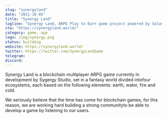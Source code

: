 ```yaml
---
slug: "synergyland"
date: "2021-10-05"
title: "Synergy Land"
logline: "Synergy Land, ARPG Play to Earn game project powered by Solana."
cta: "https://synergyland.world/"
category: game, app
logo: /img/synergy.png
status: building
website: https://synergyland.world/
twitter: https://twitter.com/SynergyLandGame
telegram:
discord:
---
```


Synergy Land is a blockchain multiplayer ARPG game currently in development by Sygergy Studio, set in a fantasy world divided intofour ecosystems, each based on the following elements: earth, water, fire and cold.

We seriously believe that the time has come for blockchain games, for this reason, we are working hard building a strong communityto be able to develop a game by listening to our users.
